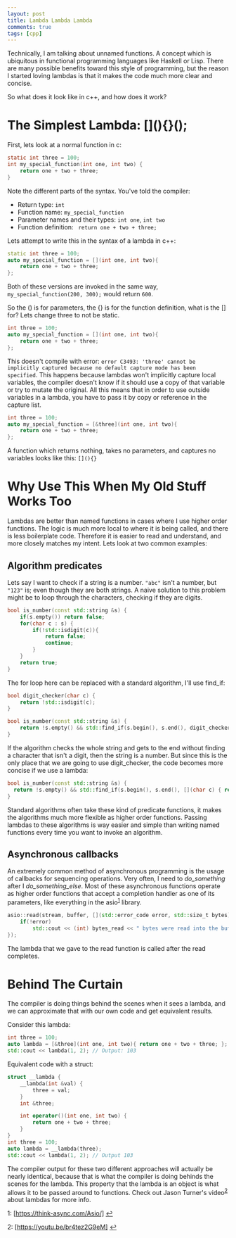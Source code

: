 ```yaml
---
layout: post
title: Lambda Lambda Lambda
comments: true
tags: [cpp]
---
```


<!-- Explain what lambdas are -->
Technically, I am talking about unnamed functions. A concept which is ubiquitous in functional programming languages like Haskell or Lisp. There are many possible benefits toward this style of programming, but the reason I started loving lambdas is that it makes the code much more clear and concise.

So what does it look like in c++, and how does it work?

# The Simplest Lambda: \[](){}();
<!-- Lambdas look strange, historically use confusing operator -->
First, lets look at a normal function in c: 
```c
static int three = 100;
int my_special_function(int one, int two) {
    return one + two + three;
}
```
Note the different parts of the syntax. You've told the compiler:
- Return type: `int`
- Function name: `my_special_function`
- Parameter names and their types: `int one`, `int two`
- Function definition: ` return one + two + three;`
  
Lets attempt to write this in the syntax of a lambda in c++:
```c++
static int three = 100;
auto my_special_function = [](int one, int two){
    return one + two + three;
};
```
Both of these versions are invoked in the same way, `my_special_function(200, 300);` would return `600`.

So the () is for parameters, the {} is for the function definition, what is the [] for? Lets change three to not be static.
```c++
int three = 100;
auto my_special_function = [](int one, int two){
    return one + two + three;
};
```
This doesn't compile with error: `error C3493: 'three' cannot be implicitly captured because no default capture mode has been specified`. This happens because lambdas won't implicitly capture local variables, the compiler doesn't know if it should use a copy of that variable or try to mutate the original. All this means that in order to use outside variables in a lambda, you have to pass it by copy or reference in the capture list.

```c++
int three = 100;
auto my_special_function = [&three](int one, int two){
    return one + two + three;
};
```

A function which returns nothing, takes no parameters, and captures no variables looks like this: `[](){}`

# Why Use This When My Old Stuff Works Too
Lambdas are better than named functions in cases where I use higher order functions. The logic is much more local to where it is being called, and there is less boilerplate code. Therefore it is easier to read and understand, and more closely matches my intent. Lets look at two common examples:

## Algorithm predicates
Lets say I want to check if a string is a number. `"abc"` isn't a number, but `"123"` is; even though they are both strings. A naive solution to this problem might be to loop through the characters, checking if they are digits.

```c++
bool is_number(const std::string &s) {
    if(s.empty()) return false;
    for(char c : s) {
        if(!std::isdigit(c)){
            return false;
            continue;
        }
    }
    return true;
}
```

The for loop here can be replaced with a standard algorithm, I'll use find_if:

```c++
bool digit_checker(char c) {
    return !std::isdigit(c);
}

bool is_number(const std::string &s) {
    return !s.empty() && std::find_if(s.begin(), s.end(), digit_checker) == s.end();
}
```

If the algorithm checks the whole string and gets to the end without finding a character that isn't a digit, then the string is a number. But since this is the only place that we are going to use digit_checker, the code becomes more concise if we use a lambda:

```c++
bool is_number(const std::string &s) {
  return !s.empty() && std::find_if(s.begin(), s.end(), [](char c) { return !std::isdigit(c); }) == s.end();
}
```

Standard algorithms often take these kind of predicate functions, it makes the algorithms much more flexible as higher order functions. Passing lambdas to these algorithms is way easier and simple than writing named functions every time you want to invoke an algorithm.

## Asynchronous callbacks
An extremely common method of asynchronous programming is the usage of callbacks for sequencing operations. Very often, I need to *do_something* after I *do_something_else*. Most of these asynchronous functions operate as higher order functions that accept a completion handler as one of its parameters, like everything in the asio<sup>[1](#a1)</sup> library.

```c++
asio::read(stream, buffer, [](std::error_code error, std::size_t bytes) {
    if(!error)
        std::cout << (int) bytes_read << " bytes were read into the buffer\n";
});
```

The lambda that we gave to the read function is called after the read completes.


# Behind The Curtain
<!-- Lambdas under the hood are objects that overload the function operator () -->
The compiler is doing things behind the scenes when it sees a lambda, and we can approximate that with our own code and get equivalent results.

Consider this lambda:
```c++
int three = 100;
auto lambda = [&three](int one, int two){ return one + two + three; };
std::cout << lambda(1, 2); // Output: 103
```

Equivalent code with a struct:
```c++
struct __lambda {
    __lambda(int &val) {
        three = val;
    }
    int &three;

    int operator()(int one, int two) {
        return one + two + three;
    }
}
int three = 100;
auto lambda = __lambda(three);
std::cout << lambda(1, 2); // Output 103
```

The compiler output for these two different approaches will actually be nearly identical, because that is what the compiler is doing behinds the scenes for the lambda. This property that the lambda is an object is what allows it to be passed around to functions. Check out Jason Turner's video<sup>[2](#a2)</sup> about lambdas for more info.



<a name="a1">1</a>: [https://think-async.com/Asio/] [↩](#asynchronous-callbacks)

<a name="a2">2</a>: [https://youtu.be/br4tez2G9eM] [↩](#behind-the-curtain)